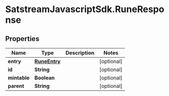 # SatstreamJavascriptSdk.RuneResponse

## Properties
Name | Type | Description | Notes
------------ | ------------- | ------------- | -------------
**entry** | [**RuneEntry**](RuneEntry.md) |  | [optional] 
**id** | **String** |  | [optional] 
**mintable** | **Boolean** |  | [optional] 
**parent** | **String** |  | [optional] 
